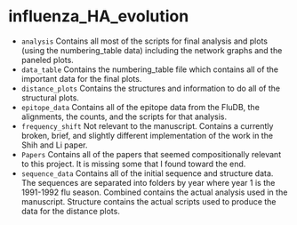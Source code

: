 influenza_HA_evolution
======================
- `analysis` Contains all most of the scripts for final analysis and plots (using the numbering_table data) including the network graphs and the paneled plots.
- `data_table` Contains the numbering_table file which contains all of the important data for the final plots.
- `distance_plots` Contains the structures and information to do all of the structural plots.
- `epitope_data` Contains all of the epitope data from the FluDB, the alignments, the counts, and the scripts for that analysis.
- `frequency_shift` Not relevant to the manuscript.  Contains a currently broken, brief, and slightly different implementation of the work in the Shih and Li paper.
- `Papers` Contains all of the papers that seemed compositionally relevant to this project.  It is missing some that I found toward the end.
- `sequence_data` Contains all of the initial sequence and structure data.  The sequences are separated into folders by year where year 1 is the 1991-1992 flu season. Combined contains the actual analysis used in the manuscript.  Structure contains the actual scripts used to produce the data for the distance plots.

